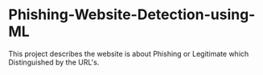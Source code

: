 # Phishing-Website-Detection-using-ML
This project describes the website is about Phishing or Legitimate which Distinguished by the URL's.
